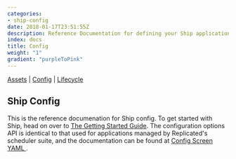 ```yaml
---
categories:
- ship-config
date: 2018-01-17T23:51:55Z
description: Reference Documentation for defining your Ship application configuration options 
index: docs
title: Config
weight: "1"
gradient: "purpleToPink"
---
```


[Assets](/api/ship-assets/assets) | [Config](/api/ship-config/config) | [Lifecycle](/api/ship-lifecycle/lifecycle) 

## Ship Config

This is the reference documenation for Ship config. To get started with Ship, head on over to [The Getting Started Guide](/guides/kubernetes-with-ship/).  The configuration options API is identical to that used for applications managed by
Replicated's scheduler suite, and the documentation can be found at [Config Screen YAML
](/docs/config-screen/config-yaml/).
